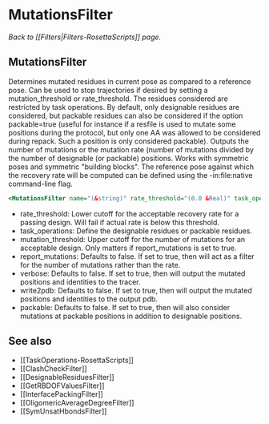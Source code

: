 # MutationsFilter
*Back to [[Filters|Filters-RosettaScripts]] page.*
## MutationsFilter

Determines mutated residues in current pose as compared to a reference pose. Can be used to stop trajectories if desired by setting a mutation\_threshold or rate\_threshold. The residues considered are restricted by task operations. By default, only designable residues are considered, but packable residues can also be considered if the option packable=true (useful for instance if a resfile is used to mutate some positions during the protocol, but only one AA was allowed to be considered during repack. Such a position is only considered packable). Outputs the number of mutations or the mutation rate (number of mutations divided by the number of designable (or packable) positions. Works with symmetric poses and symmetric "building blocks". The reference pose against which the recovery rate will be computed can be defined using the -in:file:native command-line flag.

```xml
<MutationsFilter name="(&string)" rate_threshold="(0.0 &Real)" task_operations="(comma-delimited list of operations &string)" mutation_threshold="(100 &Size)" report_mutations="(0 &bool)" packable="(0 &bool)" verbose="(0 &bool)" write2pdb="(0 &bool)" />
```

-   rate\_threshold: Lower cutoff for the acceptable recovery rate for a passing design. Will fail if actual rate is below this threshold.
-   task\_operations: Define the designable residues or packable residues.
-   mutation\_threshold: Upper cutoff for the number of mutations for an acceptable design. Only matters if report\_mutations is set to true.
-   report\_mutations: Defaults to false. If set to true, then will act as a filter for the number of mutations rather than the rate.
-   verbose: Defaults to false. If set to true, then will output the mutated positions and identities to the tracer.
-   write2pdb: Defaults to false. If set to true, then will output the mutated positions and identities to the output pdb.
-   packable: Defaults to false. If set to true, then will also consider mutations at packable positions in addition to designable positions.

## See also

* [[TaskOperations-RosettaScripts]]
* [[ClashCheckFilter]]
* [[DesignableResiduesFilter]]
* [[GetRBDOFValuesFilter]]
* [[InterfacePackingFilter]]
* [[OligomericAverageDegreeFilter]]
* [[SymUnsatHbondsFilter]]


